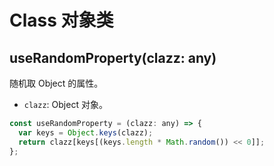 # Class 对象类

## useRandomProperty(clazz: any)

随机取 Object 的属性。

- `clazz`: Object 对象。

```javascript
const useRandomProperty = (clazz: any) => {
  var keys = Object.keys(clazz);
  return clazz[keys[(keys.length * Math.random()) << 0]];
};
```
